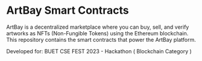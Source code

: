 # ArtBay Smart Contracts

ArtBay is a decentralized marketplace where you can buy, sell, and verify artworks as NFTs (Non-Fungible Tokens) using the Ethereum blockchain. This repository contains the smart contracts that power the ArtBay platform.

Developed for: BUET CSE FEST 2023 - Hackathon ( Blockchain Category )
